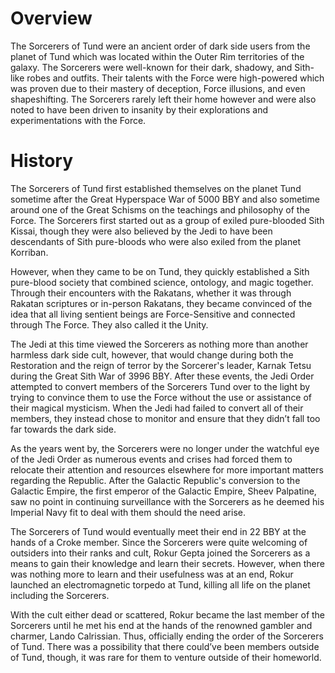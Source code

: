 # Overview

The Sorcerers of Tund were an ancient order of dark side users from the planet of Tund which was located within the Outer Rim territories of the galaxy.
The Sorcerers were well-known for their dark, shadowy, and Sith-like robes and outfits.
Their talents with the Force were high-powered which was proven due to their mastery of deception, Force illusions, and even shapeshifting.
The Sorcerers rarely left their home however and were also noted to have been driven to insanity by their explorations and experimentations with the Force.

# History

The Sorcerers of Tund first established themselves on the planet Tund sometime after the Great Hyperspace War of 5000 BBY and also sometime around one of the Great Schisms on the teachings and philosophy of the Force.
The Sorcerers first started out as a group of exiled pure-blooded Sith Kissai, though they were also believed by the Jedi to have been descendants of Sith pure-bloods who were also exiled from the planet Korriban.

However, when they came to be on Tund, they quickly established a Sith pure-blood society that combined science, ontology, and magic together.
Through their encounters with the Rakatans, whether it was through Rakatan scriptures or in-person Rakatans, they became convinced of the idea that all living sentient beings are Force-Sensitive and connected through The Force.
They also called it the Unity.

The Jedi at this time viewed the Sorcerers as nothing more than another harmless dark side cult, however, that would change during both the Restoration and the reign of terror by the Sorcerer's leader, Karnak Tetsu during the Great Sith War of 3996 BBY.
After these events, the Jedi Order attempted to convert members of the Sorcerers Tund over to the light by trying to convince them to use the Force without the use or assistance of their magical mysticism.
When the Jedi had failed to convert all of their members, they instead chose to monitor and ensure that they didn’t fall too far towards the dark side.

As the years went by, the Sorcerers were no longer under the watchful eye of the Jedi Order as numerous events and crises had forced them to relocate their attention and resources elsewhere for more important matters regarding the Republic.
After the Galactic Republic's conversion to the Galactic Empire, the first emperor of the Galactic Empire, Sheev Palpatine, saw no point in continuing surveillance with the Sorcerers as he deemed his Imperial Navy fit to deal with them should the need arise.

The Sorcerers of Tund would eventually meet their end in 22 BBY at the hands of a Croke member.
Since the Sorcerers were quite welcoming of outsiders into their ranks and cult, Rokur Gepta joined the Sorcerers as a means to gain their knowledge and learn their secrets.
However, when there was nothing more to learn and their usefulness was at an end, Rokur launched an electromagnetic torpedo at Tund, killing all life on the planet including the Sorcerers.

With the cult either dead or scattered, Rokur became the last member of the Sorcerers until he met his end at the hands of the renowned gambler and charmer, Lando Calrissian.
Thus, officially ending the order of the Sorcerers of Tund.
There was a possibility that there could’ve been members outside of Tund, though, it was rare for them to venture outside of their homeworld.
